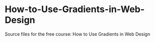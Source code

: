 # How-to-Use-Gradients-in-Web-Design
Source files for the free course: How to Use Gradients in Web Design
